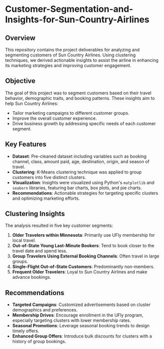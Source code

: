 # Customer-Segmentation-and-Insights-for-Sun-Country-Airlines

## Overview
This repository contains the project deliverables for analyzing and segmenting customers of Sun Country Airlines. Using clustering techniques, we derived actionable insights to assist the airline in enhancing its marketing strategies and improving customer engagement.

## Objective
The goal of this project was to segment customers based on their travel behavior, demographic traits, and booking patterns. These insights aim to help Sun Country Airlines:
- Tailor marketing campaigns to different customer groups.
- Improve the overall customer experience.
- Drive business growth by addressing specific needs of each customer segment.

## Key Features
- **Dataset**: Pre-cleaned dataset including variables such as booking channel, class, amount paid, age, destination, origin, and season of travel.
- **Clustering**: K-Means clustering technique was applied to group customers into five distinct clusters.
- **Visualization**: Insights were visualized using Python's `matplotlib` and `seaborn` libraries, featuring bar charts, box plots, and pie charts.
- **Recommendations**: Actionable strategies for targeting specific clusters and optimizing marketing efforts.

## Clustering Insights
The analysis resulted in five key customer segments:
1. **Older Travelers within Minnesota**: Primarily use UFly membership for local travel.
2. **Out-of-State Young Last-Minute Bookers**: Tend to book closer to the travel date and spend less.
3. **Group Travelers Using External Booking Channels**: Often travel in large groups.
4. **Single-Flight Out-of-State Customers**: Predominantly non-members.
5. **Frequent Older Travelers**: Loyal to Sun Country Airlines and make advance bookings.

## Recommendations
- **Targeted Campaigns**: Customized advertisements based on cluster demographics and preferences.
- **Membership Drives**: Encourage enrollment in the UFly program, especially targeting clusters with lower membership rates.
- **Seasonal Promotions**: Leverage seasonal booking trends to design timely offers.
- **Enhanced Group Offers**: Introduce bulk discounts for clusters with a history of group bookings.
